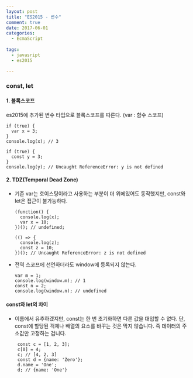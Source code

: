 ```yaml
---
layout: post
title: "ES2015 - 변수"
comment: true
date: 2017-06-01
categories:
  - EcmaScript
  
tags:
  - javasript
  - es2015

---
```


### const, let
  
#### 1. 블록스코프
  es2015에 추가된 변수 타입으로 블록스코프를 따른다. (var : 함수 스코프)
  
  ```
  if (true) {
    var x = 3;
  }
  console.log(x); // 3
  ```
  
  ```
  if (true) {
    const y = 3;
  }
  console.log(y); // Uncaught ReferenceError: y is not defined
  ```
  
#### 2. TDZ(Temporal Dead Zone)
  
  * 기존 var는 호이스팅이라고 사용하는 부분이 더 위에있어도 동작했지만, const와 let은 접근이 불가능하다. 
    ```
    (function() {
      console.log(x);
      var x = 10;
    })(); // undefined;
    ```
  
    ```
    (() => {
      console.log(z);
      const z = 10;
    })(); // Uncaught ReferenceError: z is not defined
    ```
    
  * 전역 스코프에 선언하더라도 window에 등록되지 않는다.
    ```
    var m = 1;
    console.log(window.m); // 1
    const n = 2;
    console.log(window.n); // undefined
    ```
    
    
#### const와 let의 차이
  
  * 이름에서 유추하겠지만, const는 한 번 초기화하면 다른 값을 대입할 수 없다.
  단, const에 할당된 객체나 배열의 요소를 바꾸는 것은 막지 않습니다. 즉 데이터의 주소값만 고정하는 겁니다.
  
    ```
     const c = [1, 2, 3];
     c[0] = 4;
     c; // [4, 2, 3]
     const d = {name: 'Zero'};
     d.name = 'One';
     d; // {name: 'One'} 
  
    ```
    
    
  